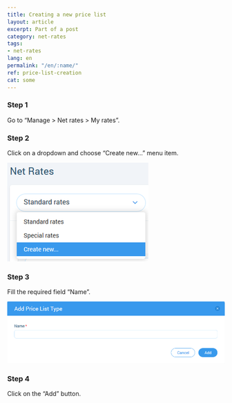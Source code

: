 ```yaml
---
title: Creating a new price list
layout: article
excerpt: Part of a post
category: net-rates
tags:
- net-rates
lang: en
permalink: "/en/:name/"
ref: price-list-creation
cat: some
---
```


### **Step 1**

Go to “Manage > Net rates > My rates”. 

### **Step 2**

Click on a dropdown and choose “Create new…” menu item.

![Creating_a_new_net_rate1](/assets/images/creating_a_new_net_rate1.png)

### **Step 3**

Fill the required field “Name”.

![Creating_a_new_net_rate2](/assets/images/creating_a_new_net_rate2.png)

### **Step 4**

Click on the “Add” button.
